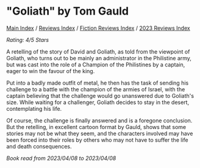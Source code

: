 # "Goliath" by Tom Gauld

[Main Index](../../../README.md) / [Reviews Index](../../README.md) / [Fiction Reviews Index](../README.md) / [2023 Reviews Index](README.md)

*Rating: 4/5 Stars*

A retelling of the story of David and Goliath, as told from the viewpoint of Goliath, who turns out to be mainly an administrator in the Philistine army, but was cast into the role of a Champion of the Philistines by a captain, eager to win the favour of the king.

Put into a badly made outfit of metal, he then has the task of sending his challenge to a battle with the champion of the armies of Israel, with the captain believing that the challenge would go unanswered due to Goliath's size. While waiting for a challenger, Goliath decides to stay in the desert, contemplating his life.

Of course, the challenge is finally answered and is a foregone conclusion. But the retelling, in excellent cartoon format by Gauld, shows that some stories may not be what they seem, and the characters involved may have been forced into their roles by others who may not have to suffer the life and death consequences.

*Book read from 2023/04/08 to 2023/04/08*
